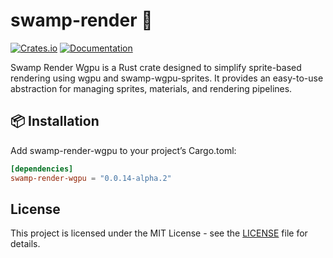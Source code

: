 # swamp-render 🐊

[![Crates.io](https://img.shields.io/crates/v/swamp-render-wgpu)](https://crates.io/crates/swamp-render-wgpu)
[![Documentation](https://docs.rs/swamp-render-wgpu/badge.svg)](https://docs.rs/swamp-render-wgpu)

Swamp Render Wgpu is a Rust crate designed to simplify sprite-based rendering using wgpu and swamp-wgpu-sprites. 
It provides an easy-to-use abstraction for managing sprites, materials, and rendering pipelines.

## 📦 Installation

Add swamp-render-wgpu to your project’s Cargo.toml:

```toml
[dependencies]
swamp-render-wgpu = "0.0.14-alpha.2"
```

## License

This project is licensed under the MIT License - see the [LICENSE](LICENSE) file for details.